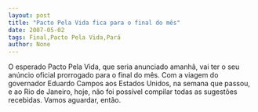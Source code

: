 ```yaml
---
layout: post
title: "Pacto Pela Vida fica para o final do mês"
date: 2007-05-02
tags: Final,Pacto Pela Vida,Pará
author: None
---
```

O esperado Pacto Pela Vida, que seria anunciado amanhã, vai ter o seu anúncio oficial prorrogado para o final do mês. Com a viagem do governador Eduardo Campos aos Estados Unidos, na semana que passou, e ao Rio de Janeiro, hoje, não foi possível compilar todas as sugestões recebidas.
Vamos aguardar, então. 